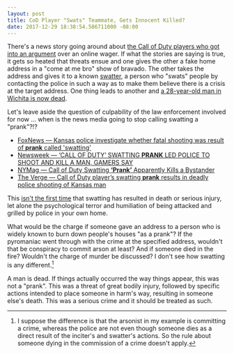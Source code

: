 ```yaml
---
layout: post
title: CoD Player "Swats" Teammate, Gets Innocent Killed?
date: 2017-12-29 18:38:54.586711000 -08:00
---
```


There's a news story going around about [the Call of Duty players who got into an argument][cod-players] over an online wager. If what the stories are saying is true, it gets so heated that threats ensue and one gives the other a fake home address in a "come at me bro" show of bravado. The other takes the address and gives it to a known [swatter][swatting], a person who "swats" people by contacting the police in such a way as to make them believe there is a crisis at the target address. One thing leads to another and [a 28-year-old man in Wichita is now dead][news-story].

Let's leave aside the question of culpability of the law enforcement involved for now ... when is the news media going to stop calling swatting a "prank"?!?

* [FoxNews &mdash; Kansas police investigate whether fatal shooting was result of **prank** called 'swatting'][foxnews]
* [Newsweek &mdash; ‘CALL OF DUTY’ SWATTING **PRANK** LED POLICE TO SHOOT AND KILL A MAN, GAMERS SAY][newsweek]
* [NYMag &mdash; Call of Duty Swatting **‘Prank’** Apparently Kills a Bystander][nymag]
* [The Verge &mdash; Call of Duty player’s swatting **prank** results in deadly police shooting of Kansas man][the-verge]

This [isn't the first time][not-first-time] that swatting has resulted in death or serious injury, let alone the psychological terror and humiliation of being attacked and grilled by police in your own home.

What would be the charge if someone gave an address to a person who is widely known to burn down people's houses "as a prank"? If the pyromaniac went through with the crime at the specified address, wouldn't that be conspiracy to commit arson at least? And if someone died in the fire? Wouldn't the charge of murder be discussed? I don't see how swatting is any different.[^1]

A man is dead. If things actually occurred the way things appear, this was not a "prank". This was a threat of great bodily injury, followed by specific actions intended to place someone in harm's way, resulting in someone else's death. This was a serious crime and it should be treated as such.

[^1]: I suppose the difference is that the arsonist in my example is committing a crime, whereas the police are not even though someone dies as a direct result of the inciter's and swatter's actions. So the rule about someone dying in the commission of a crime doesn't apply.

[cod-players]: https://charlieintel.com/2017/12/29/dispute-call-duty-wager-leads-death-28-year-old-man-kansas/
[news-story]: http://www.kansas.com/news/local/crime/article192081124.html
[swatting]: https://en.wikipedia.org/wiki/Swatting
[the-verge]: https://www.theverge.com/2017/12/29/16830626/call-of-duty-swatting-prank-kansas-man-dead-police-shooting
[newsweek]: http://www.newsweek.com/call-duty-swatting-prank-police-kill-man-gamers-say-765329
[nymag]: http://nymag.com/selectall/2017/12/man-shot-dead-in-call-of-duty-swatting-prank-call.html
[foxnews]: http://www.foxnews.com/us/2017/12/29/kansas-police-investigate-whether-fatal-shooting-was-result-prank-called-swatting.html
[not-first-time]: https://en.wikipedia.org/wiki/Swatting#Injuries_/_deaths_due_to_swatting
[california-law]: http://usnews.nbcnews.com/_news/2013/09/10/20426666-california-governor-signs-bill-to-crack-down-on-celebrity-swatting?lite
